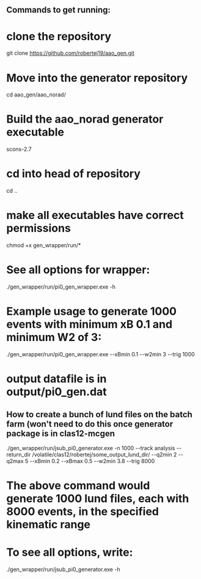 ## Commands to get running:
# clone the repository
git clone https://github.com/robertej19/aao_gen.git

# Move into the generator repository
cd aao_gen/aao_norad/

# Build the aao_norad generator executable
scons-2.7

# cd into head of repository
cd ..

# make all executables have correct permissions
chmod +x gen_wrapper/run/*

# See all options for wrapper:
./gen_wrapper/run/pi0_gen_wrapper.exe -h

# Example usage to generate 1000 events with minimum xB 0.1 and minimum W2 of 3:
./gen_wrapper/run/pi0_gen_wrapper.exe --xBmin 0.1 --w2min 3 --trig 1000  
# output datafile is in output/pi0_gen.dat


## How to create a bunch of lund files on the batch farm (won't need to do this once generator package is in clas12-mcgen
./gen_wrapper/run/jsub_pi0_generator.exe -n 1000 --track analysis --return_dir /volatile/clas12/robertej/some_output_lund_dir/ --q2min 2 --q2max 5 --xBmin 0.2 --xBmax 0.5 --w2min 3.8 --trig 8000
# The above command would generate 1000 lund files, each with 8000 events, in the specified kinematic range
# To see all options, write:
./gen_wrapper/run/jsub_pi0_generator.exe -h
